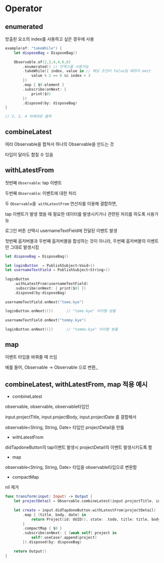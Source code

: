 # Operator

## enumerated

방출된 요소의 index를 사용하고 싶은 경우에 사용

```swift
example(of: "takeWhile") {
    let disposeBag = DisposeBag()
    
    Observable.of(2,2,4,4,6,6)
        .enumerated() // 인덱스를 사용가능
        .takeWhile({ index, value in // 해당 조건이 false일 때까지 emit
            value % 2 == 0 && index < 3
        })
        .map { $0.element }
        .subscribe(onNext: {
            print($0)
        })
        .disposed(by: disposeBag)
}

// 2, 2, 4 차례대로 출력
```

## combineLatest

여러 Observable을 합쳐서 하나의 Observable을 만드는 것 

타입이 달라도 합칠 수 있음 

## withLatestFrom

첫번째 `Observable`: tap 이벤트

두번째 `Observable`: 이벤트에 대한 처리

두 `Observable`을  `withLatestFrom` 연산자를 이용해 결합하면,

tap 이벤트가 발생 했을 때 필요한 데이터를 발생시키거나 관련된 처리를 하도록 사용가능

로그인 버튼 선택시 usernameTextField에 전달된 이벤트 발생

첫번째 옵저버블과 두번째 옵저버블을 합성하는 것이 아니라, 두번째 옵저버블의 이벤트만 그대로 발생시킴

```swift
let disposeBag = DisposeBag()
    
let loginButton  = PublishSubject<Void>()
let usernameTextField = PublishSubject<String>()
    
loginButton
    .withLatestFrom(usernameTextField)
    .subscribe(onNext: { print($0) })
    .disposed(by:disposeBag)
    
usernameTextField.onNext("tome.kye")
    
loginButton.onNext(())      // "tome.kye" 아이템 방출
    
usernameTextField.onNext("tommy.kye")
    
loginButton.onNext(())      // "tomme.kye" 아이템 방출
```

## map

이벤트 타입을 바꿔줄 때 쓰임

예를 들어, Observable<Int> → Observable<String> 으로 변환,,

## combineLatest, withLatestFrom, map 적용 예시

- combineLatest

observable<String>, observable<String>, observable<Date>타입인

input.projectTitle, input.projectBody, input.projectDate 를 결합해서

observable<String, String, Date> 타입인 projectDetail을 만듦

- withLatestFrom

didTapdoneButton의 tap이벤트 발생시 projectDetail의 이벤트 발생시키도록 함

- map

observable<String, String, Date> 타입을 observable<Project>타입으로 변환함

- compactMap

nil 제거

```swift
func transform(input: Input) -> Output {
    let projectDetail = Observable.combineLatest(input.projectTitle, input.projectBody, input.projectDate)
    
    let create = input.didTapdoneButton.withLatestFrom(projectDetail)
        .map { (title, body, date) in
            return Project(id: UUID(), state: .todo, title: title, body: body, date: date)
        }
        .compactMap { $0 }
        .subscribe(onNext: { [weak self] project in
            self?.useCase?.append(project)
        }).disposed(by: disposeBag)
    
    return Output()
}
```
